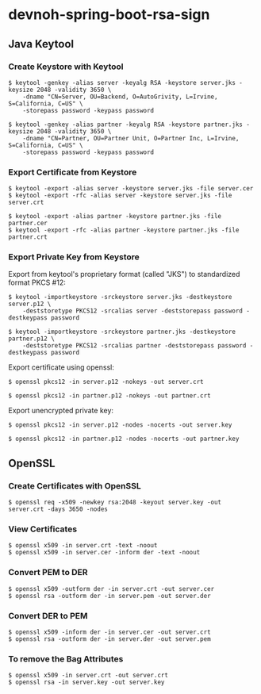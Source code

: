 # devnoh-spring-boot-rsa-sign

## Java Keytool

### Create Keystore with Keytool
```
$ keytool -genkey -alias server -keyalg RSA -keystore server.jks -keysize 2048 -validity 3650 \
    -dname "CN=Server, OU=Backend, O=AutoGrivity, L=Irvine, S=California, C=US" \
    -storepass password -keypass password

$ keytool -genkey -alias partner -keyalg RSA -keystore partner.jks -keysize 2048 -validity 3650 \
    -dname "CN=Partner, OU=Partner Unit, O=Partner Inc, L=Irvine, S=California, C=US" \
    -storepass password -keypass password
```

### Export Certificate from Keystore
```
$ keytool -export -alias server -keystore server.jks -file server.cer
$ keytool -export -rfc -alias server -keystore server.jks -file server.crt

$ keytool -export -alias partner -keystore partner.jks -file partner.cer
$ keytool -export -rfc -alias partner -keystore partner.jks -file partner.crt
```

### Export Private Key from Keystore

Export from keytool's proprietary format (called "JKS") to standardized format PKCS #12:
```
$ keytool -importkeystore -srckeystore server.jks -destkeystore server.p12 \
    -deststoretype PKCS12 -srcalias server -deststorepass password -destkeypass password

$ keytool -importkeystore -srckeystore partner.jks -destkeystore partner.p12 \
    -deststoretype PKCS12 -srcalias partner -deststorepass password -destkeypass password
```

Export certificate using openssl:
```
$ openssl pkcs12 -in server.p12 -nokeys -out server.crt

$ openssl pkcs12 -in partner.p12 -nokeys -out partner.crt
```

Export unencrypted private key:
```
$ openssl pkcs12 -in server.p12 -nodes -nocerts -out server.key

$ openssl pkcs12 -in partner.p12 -nodes -nocerts -out partner.key
```

## OpenSSL

### Create Certificates with OpenSSL
```
$ openssl req -x509 -newkey rsa:2048 -keyout server.key -out server.crt -days 3650 -nodes
```

### View Certificates
```
$ openssl x509 -in server.crt -text -noout
$ openssl x509 -in server.cer -inform der -text -noout
```

### Convert PEM to DER
```
$ openssl x509 -outform der -in server.crt -out server.cer
$ openssl rsa -outform der -in server.pem -out server.der
```

### Convert DER to PEM
```
$ openssl x509 -inform der -in server.cer -out server.crt
$ openssl rsa -outform der -in server.der -out server.pem
```

### To remove the Bag Attributes
```
$ openssl x509 -in server.crt -out server.crt
$ openssl rsa -in server.key -out server.key
```
